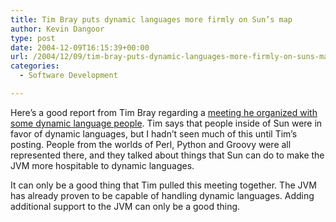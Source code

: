 ```yaml
---
title: Tim Bray puts dynamic languages more firmly on Sun’s map
author: Kevin Dangoor
type: post
date: 2004-12-09T16:15:39+00:00
url: /2004/12/09/tim-bray-puts-dynamic-languages-more-firmly-on-suns-map/
categories:
  - Software Development

---
```

Here&#8217;s a good report from Tim Bray regarding a [meeting he organized with some dynamic language people][1]. Tim says that people inside of Sun were in favor of dynamic languages, but I hadn&#8217;t seen much of this until Tim&#8217;s posting. People from the worlds of Perl, Python and Groovy were all represented there, and they talked about things that Sun can do to make the JVM more hospitable to dynamic languages.

It can only be a good thing that Tim pulled this meeting together. The JVM has already proven to be capable of handling dynamic languages. Adding additional support to the JVM can only be a good thing.

 [1]: http://www.tbray.org/ongoing/When/200x/2004/12/08/DynamicJava "ongoing · Dynamic Java"